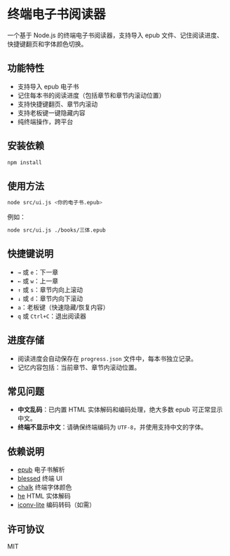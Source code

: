 # 终端电子书阅读器

一个基于 Node.js 的终端电子书阅读器，支持导入 epub 文件、记住阅读进度、快捷键翻页和字体颜色切换。

## 功能特性
- 支持导入 epub 电子书
- 记住每本书的阅读进度（包括章节和章节内滚动位置）
- 支持快捷键翻页、章节内滚动
- 支持老板键一键隐藏内容
- 纯终端操作，跨平台

## 安装依赖

```bash
npm install
```

## 使用方法

```bash
node src/ui.js <你的电子书.epub>
```

例如：
```bash
node src/ui.js ./books/三体.epub
```

## 快捷键说明
- `→` 或 `e`：下一章
- `←` 或 `w`：上一章
- `↑` 或 `s`：章节内向上滚动
- `↓` 或 `d`：章节内向下滚动
- `a`：老板键（快速隐藏/恢复内容）
- `q` 或 `Ctrl+C`：退出阅读器

## 进度存储
- 阅读进度会自动保存在 `progress.json` 文件中，每本书独立记录。
- 记忆内容包括：当前章节、章节内滚动位置。

## 常见问题
- **中文乱码**：已内置 HTML 实体解码和编码处理，绝大多数 epub 可正常显示中文。
- **终端不显示中文**：请确保终端编码为 `UTF-8`，并使用支持中文的字体。

## 依赖说明
- [epub](https://www.npmjs.com/package/epub) 电子书解析
- [blessed](https://www.npmjs.com/package/blessed) 终端 UI
- [chalk](https://www.npmjs.com/package/chalk) 终端字体颜色
- [he](https://www.npmjs.com/package/he) HTML 实体解码
- [iconv-lite](https://www.npmjs.com/package/iconv-lite) 编码转码（如需）

## 许可协议
MIT 